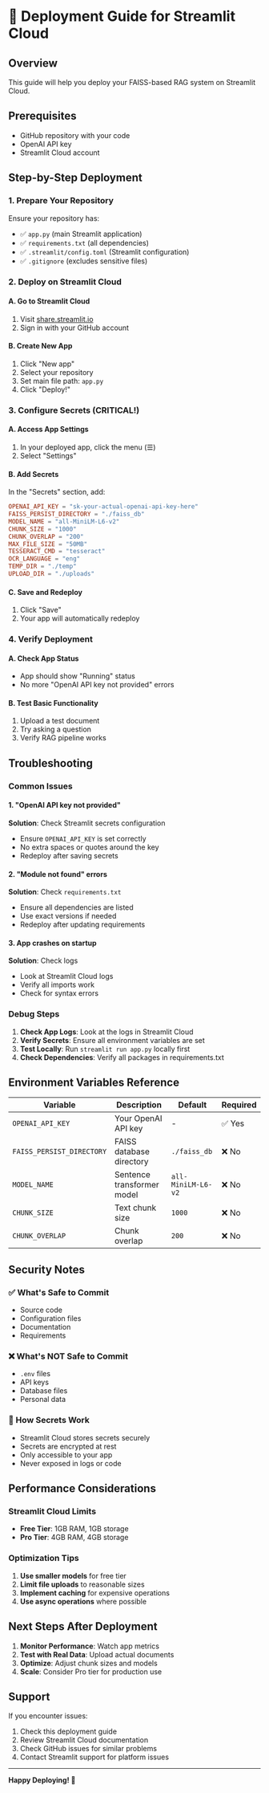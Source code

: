 # 🚀 Deployment Guide for Streamlit Cloud

## Overview
This guide will help you deploy your FAISS-based RAG system on Streamlit Cloud.

## Prerequisites
- GitHub repository with your code
- OpenAI API key
- Streamlit Cloud account

## Step-by-Step Deployment

### 1. Prepare Your Repository
Ensure your repository has:
- ✅ `app.py` (main Streamlit application)
- ✅ `requirements.txt` (all dependencies)
- ✅ `.streamlit/config.toml` (Streamlit configuration)
- ✅ `.gitignore` (excludes sensitive files)

### 2. Deploy on Streamlit Cloud

#### A. Go to Streamlit Cloud
1. Visit [share.streamlit.io](https://share.streamlit.io)
2. Sign in with your GitHub account

#### B. Create New App
1. Click "New app"
2. Select your repository
3. Set main file path: `app.py`
4. Click "Deploy!"

### 3. Configure Secrets (CRITICAL!)

#### A. Access App Settings
1. In your deployed app, click the menu (☰)
2. Select "Settings"

#### B. Add Secrets
In the "Secrets" section, add:

```toml
OPENAI_API_KEY = "sk-your-actual-openai-api-key-here"
FAISS_PERSIST_DIRECTORY = "./faiss_db"
MODEL_NAME = "all-MiniLM-L6-v2"
CHUNK_SIZE = "1000"
CHUNK_OVERLAP = "200"
MAX_FILE_SIZE = "50MB"
TESSERACT_CMD = "tesseract"
OCR_LANGUAGE = "eng"
TEMP_DIR = "./temp"
UPLOAD_DIR = "./uploads"
```

#### C. Save and Redeploy
1. Click "Save"
2. Your app will automatically redeploy

### 4. Verify Deployment

#### A. Check App Status
- App should show "Running" status
- No more "OpenAI API key not provided" errors

#### B. Test Basic Functionality
1. Upload a test document
2. Try asking a question
3. Verify RAG pipeline works

## Troubleshooting

### Common Issues

#### 1. "OpenAI API key not provided"
**Solution**: Check Streamlit secrets configuration
- Ensure `OPENAI_API_KEY` is set correctly
- No extra spaces or quotes around the key
- Redeploy after saving secrets

#### 2. "Module not found" errors
**Solution**: Check `requirements.txt`
- Ensure all dependencies are listed
- Use exact versions if needed
- Redeploy after updating requirements

#### 3. App crashes on startup
**Solution**: Check logs
- Look at Streamlit Cloud logs
- Verify all imports work
- Check for syntax errors

### Debug Steps
1. **Check App Logs**: Look at the logs in Streamlit Cloud
2. **Verify Secrets**: Ensure all environment variables are set
3. **Test Locally**: Run `streamlit run app.py` locally first
4. **Check Dependencies**: Verify all packages in requirements.txt

## Environment Variables Reference

| Variable | Description | Default | Required |
|----------|-------------|---------|----------|
| `OPENAI_API_KEY` | Your OpenAI API key | - | ✅ Yes |
| `FAISS_PERSIST_DIRECTORY` | FAISS database directory | `./faiss_db` | ❌ No |
| `MODEL_NAME` | Sentence transformer model | `all-MiniLM-L6-v2` | ❌ No |
| `CHUNK_SIZE` | Text chunk size | `1000` | ❌ No |
| `CHUNK_OVERLAP` | Chunk overlap | `200` | ❌ No |

## Security Notes

### ✅ What's Safe to Commit
- Source code
- Configuration files
- Documentation
- Requirements

### ❌ What's NOT Safe to Commit
- `.env` files
- API keys
- Database files
- Personal data

### 🔐 How Secrets Work
- Streamlit Cloud stores secrets securely
- Secrets are encrypted at rest
- Only accessible to your app
- Never exposed in logs or code

## Performance Considerations

### Streamlit Cloud Limits
- **Free Tier**: 1GB RAM, 1GB storage
- **Pro Tier**: 4GB RAM, 4GB storage

### Optimization Tips
1. **Use smaller models** for free tier
2. **Limit file uploads** to reasonable sizes
3. **Implement caching** for expensive operations
4. **Use async operations** where possible

## Next Steps After Deployment

1. **Monitor Performance**: Watch app metrics
2. **Test with Real Data**: Upload actual documents
3. **Optimize**: Adjust chunk sizes and models
4. **Scale**: Consider Pro tier for production use

## Support

If you encounter issues:
1. Check this deployment guide
2. Review Streamlit Cloud documentation
3. Check GitHub issues for similar problems
4. Contact Streamlit support for platform issues

---

**Happy Deploying! 🎉**
